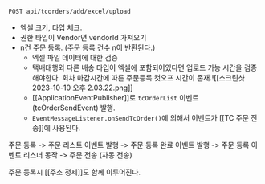 `POST api/tcorders/add/excel/upload`

- 엑셀 크기, 타입 체크. 
- 권한 타입이 Vendor면 vendorId 가져오기
- n건 주문 등록. (주문 등록 건수 n이 반환된다.)
	- 엑셀 파일 데이터에 대한 검증
	- 택배대행외 다른 배송 타입이 엑셀에 포함되어있다면 업로드 가능 시간을 검증해야한다.
		회차 마감시간에 따른 주문등록 컷오프 시간이 존재.![[스크린샷 2023-10-10 오후 2.03.22.png]]
	- [[ApplicationEventPublisher]]로 `tcOrderList` 이벤트(tcOrderSendEvent) 발행.
	- `EventMessageListener.onSendTcOrder()`에 의해서 이벤트가 [[TC 주문 전송]]에 사용된다.


주문 등록 -> 주문 리스트 이벤트 발행 -> 주문 등록 완료 이벤트 발행 -> 주문 등록 이벤트 리스너 동작 -> 주문 전송 (자동 전송)

주문 등록시 [[주소 정제]]도 함께 이루어진다. 